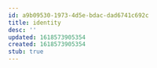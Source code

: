 ```yaml
---
id: a9b09530-1973-4d5e-bdac-dad6741c692c
title: identity
desc: ''
updated: 1618573905354
created: 1618573905354
stub: true
---
```


